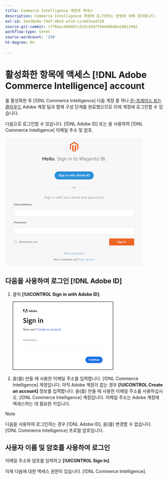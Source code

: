 ```yaml
---
title: Commerce Intelligence 계정에 액세스
description: Commerce Intelligence 계정에 로그인하는 방법에 대해 알아봅니다.
exl-id: 3ee36e0e-f447-4be3-afc8-ccc6d3aa4f20
source-git-commit: c7f6bacd49487cd13c4347fe6dd46d6a10613942
workflow-type: tm+mt
source-wordcount: '158'
ht-degree: 0%

---
```


# 활성화한 항목에 액세스 [!DNL Adobe Commerce Intelligence] account

를 활성화한 후 [!DNL Commerce Intelligence] 다음 계정 중 하나 [온-프레미스 또는 클라우드](../getting-started/onpremise-activation.md) Adobe 계정 팀과 함께 구성 단계를 완료했으므로 이제 계정에 로그인할 수 있습니다.

다음으로 로그인할 수 있습니다. [!DNL Adobe ID] 또는 을 사용하여 [!DNL Commerce Intelligence] 이메일 주소 및 암호.

![로그인](../assets/sign-in.png)

## 다음을 사용하여 로그인 [!DNL Adobe ID]

1. 클릭 **[!UICONTROL Sign in with Adobe ID]**.

   ![로그인 - adobe](../assets/sign-in-adobe.png)

1. 을(를) 만들 때 사용한 이메일 주소를 입력합니다. [!DNL Commerce Intelligence] 계정입니다. 아직 Adobe 계정이 없는 경우 **[!UICONTROL Create an account]** 정보를 입력합니다. 을(를) 만들 때 사용한 이메일 주소를 사용하십시오. [!DNL Commerce Intelligence] 계정입니다. 이메일 주소는 Adobe 계정에 액세스하는 데 필요한 키입니다.

>[!NOTE]
>
>다음을 사용하여 로그인하는 경우 [!DNL Adobe ID], 을(를) 변경할 수 없습니다. [!DNL Commerce Intelligence] 프로필 암호입니다.

## 사용자 이름 및 암호를 사용하여 로그인

이메일 주소와 암호를 입력하고 **[!UICONTROL Sign In]**.

이제 다음에 대한 액세스 권한이 있습니다. [!DNL Commerce Intelligence].
